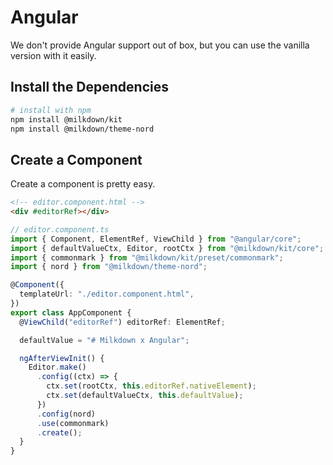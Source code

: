 # Angular

We don't provide Angular support out of box, but you can use the vanilla version with it easily.

## Install the Dependencies

```bash
# install with npm
npm install @milkdown/kit
npm install @milkdown/theme-nord
```

## Create a Component

Create a component is pretty easy.

```html
<!-- editor.component.html -->
<div #editorRef></div>
```

```typescript
// editor.component.ts
import { Component, ElementRef, ViewChild } from "@angular/core";
import { defaultValueCtx, Editor, rootCtx } from "@milkdown/kit/core";
import { commonmark } from "@milkdown/kit/preset/commonmark";
import { nord } from "@milkdown/theme-nord";

@Component({
  templateUrl: "./editor.component.html",
})
export class AppComponent {
  @ViewChild("editorRef") editorRef: ElementRef;

  defaultValue = "# Milkdown x Angular";

  ngAfterViewInit() {
    Editor.make()
      .config((ctx) => {
        ctx.set(rootCtx, this.editorRef.nativeElement);
        ctx.set(defaultValueCtx, this.defaultValue);
      })
      .config(nord)
      .use(commonmark)
      .create();
  }
}
```
